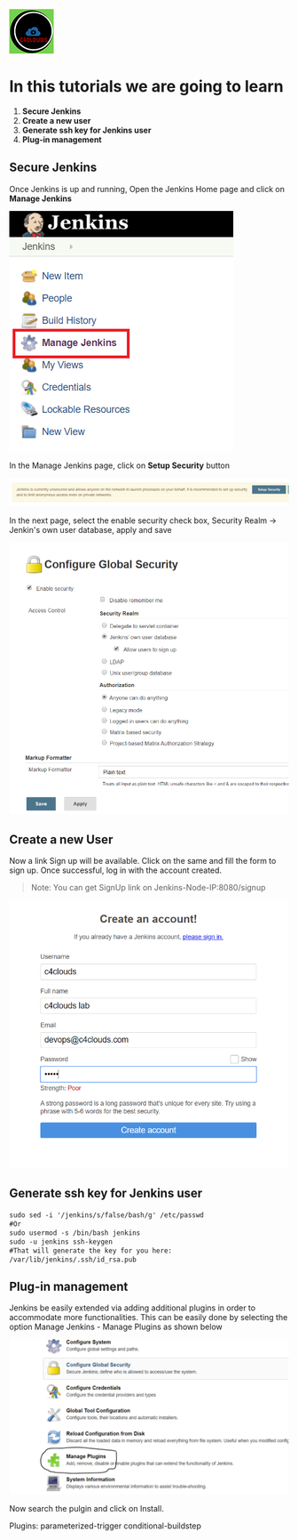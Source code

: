 <img src="images/c4logo.png">

# In this tutorials we are going to learn
1. **Secure Jenkins**
2. **Create a new user**
3. **Generate ssh key for Jenkins user**
4. **Plug-in management**


## Secure Jenkins
Once Jenkins is up and running, Open the Jenkins Home page and click on **Manage Jenkins**

<img src="images/Manage-Jenkins.png">

In the Manage Jenkins page, click on **Setup Security** button

<img src="images/Setup-Security.PNG">

In the next page, select the enable security check box, Security Realm -> Jenkin's own user database, apply and save

<img src="images/Enable-Security.PNG">

## Create a new User

Now a link Sign up will be available. Click on the same and fill the form to sign up. Once successful, log in with the account created.

>Note: You can get SignUp link on Jenkins-Node-IP:8080/signup

<img src="images/Create-Account-SignUp.PNG">

## Generate ssh key for Jenkins user
```code
sudo sed -i '/jenkins/s/false/bash/g' /etc/passwd
#Or
sudo usermod -s /bin/bash jenkins
sudo -u jenkins ssh-keygen
#That will generate the key for you here: /var/lib/jenkins/.ssh/id_rsa.pub
```

## Plug-in management
Jenkins be easily extended via adding additional plugins in order to accommodate more functionalities. This can be easily done by selecting the option Manage Jenkins - Manage Plugins as shown below

<img src="images/Manage-Plugin.PNG">

Now search the pulgin and click on Install.

Plugins: 
parameterized-trigger
conditional-buildstep